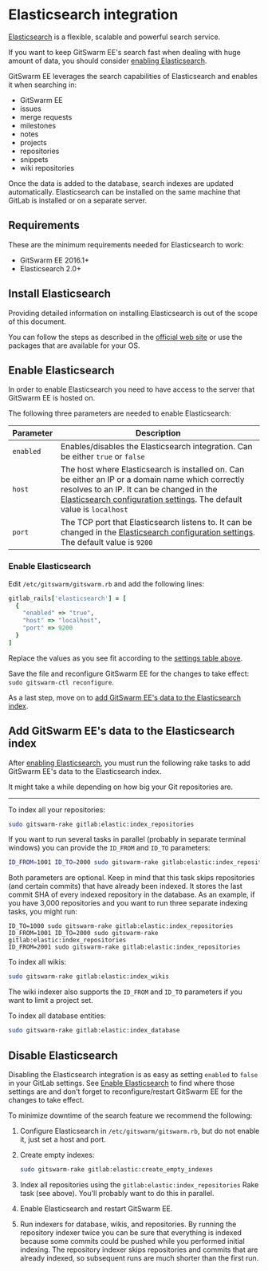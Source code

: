 # Elasticsearch integration

[Elasticsearch] is a flexible, scalable and powerful search service.

If you want to keep GitSwarm EE's search fast when dealing with huge amount
of data, you should consider [enabling
Elasticsearch](#enable-elasticsearch).

GitSwarm EE leverages the search capabilities of Elasticsearch and enables
it when searching in:

- GitSwarm EE
- issues
- merge requests
- milestones
- notes
- projects
- repositories
- snippets
- wiki repositories

Once the data is added to the database, search indexes are updated
automatically. Elasticsearch can be installed on the same machine that
GitLab is installed or on a separate server.

## Requirements

These are the minimum requirements needed for Elasticsearch to work:

- GitSwarm EE 2016.1+
- Elasticsearch 2.0+

## Install Elasticsearch

Providing detailed information on installing Elasticsearch is out of the
scope of this document.

You can follow the steps as described in the [official web site][install]
or use the packages that are available for your OS.

## Enable Elasticsearch

In order to enable Elasticsearch you need to have access to the server that
GitSwarm EE is hosted on.

The following three parameters are needed to enable Elasticsearch:

| Parameter | Description |
| --------- | ----------- |
| `enabled` | Enables/disables the Elasticsearch integration. Can be either `true` or `false` |
| `host`    | The host where Elasticsearch is installed on. Can be either an IP or a domain name which correctly resolves to an IP. It can be changed in the [Elasticsearch configuration settings][elastic-settings]. The default value is `localhost` |
| `port`    | The TCP port that Elasticsearch listens to. It can be changed in the [Elasticsearch configuration settings][elastic-settings]. The default value is `9200`  |

### Enable Elasticsearch

Edit `/etc/gitswarm/gitswarm.rb` and add the following lines:

```ruby
gitlab_rails['elasticsearch'] = [
  {
    "enabled" => "true",
    "host" => "localhost",
    "port" => 9200
  }
]
```

Replace the values as you see fit according to the [settings table
above](#enable-elasticsearch).

Save the file and reconfigure GitSwarm EE for the changes to take effect:
`sudo gitswarm-ctl reconfigure`.

As a last step, move on to [add GitSwarm EE's data to the Elasticsearch
index](#add-gitlabs-data-to-the-elasticsearch-index).

## Add GitSwarm EE's data to the Elasticsearch index

After [enabling Elasticsearch](#enable-elasticsearch), you must run the
following rake tasks to add GitSwarm EE's data to the Elasticsearch index.

It might take a while depending on how big your Git repositories are.

---

To index all your repositories:

```bash
sudo gitswarm-rake gitlab:elastic:index_repositories
```

If you want to run several tasks in parallel (probably in separate terminal
windows) you can provide the `ID_FROM` and `ID_TO` parameters:

```bash
ID_FROM=1001 ID_TO=2000 sudo gitswarm-rake gitlab:elastic:index_repositories

```

Both parameters are optional. Keep in mind that this task skips
repositories (and certain commits) that have already been indexed. It
stores the last commit SHA of every indexed repository in the database. As
an example, if you have 3,000 repositories and you want to run three
separate indexing tasks, you might run:

```
ID_TO=1000 sudo gitswarm-rake gitlab:elastic:index_repositories
ID_FROM=1001 ID_TO=2000 sudo gitswarm-rake gitlab:elastic:index_repositories
ID_FROM=2001 sudo gitswarm-rake gitlab:elastic:index_repositories
```

To index all wikis:

```bash
sudo gitswarm-rake gitlab:elastic:index_wikis
```

The wiki indexer also supports the `ID_FROM` and `ID_TO` parameters if you
want to limit a project set.

To index all database entities:

```bash
sudo gitswarm-rake gitlab:elastic:index_database
```

## Disable Elasticsearch

Disabling the Elasticsearch integration is as easy as setting `enabled` to
`false` in your GitLab settings. See [Enable
Elasticsearch](#enable-elasticsearch) to find where those settings are and
don't forget to reconfigure/restart GitSwarm EE for the changes to take
effect.

To minimize downtime of the search feature we recommend the following:

1. Configure Elasticsearch in `/etc/gitswarm/gitswarm.rb`, but do not
   enable it, just set a host and port.

1. Create empty indexes:

    ```bash
    sudo gitswarm-rake gitlab:elastic:create_empty_indexes
    ```

1. Index all repositories using the `gitlab:elastic:index_repositories`
   Rake task (see above). You'll probably want to do this in parallel.

1. Enable Elasticsearch and restart GitSwarm EE.

1. Run indexers for database, wikis, and repositories. By running the
   repository indexer twice you can be sure that everything is indexed
   because some commits could be pushed while you performed initial
   indexing. The repository indexer skips repositories and commits that
   are already indexed, so subsequent runs are much shorter than the first
   run.

[elasticsearch]: https://www.elastic.co/products/elasticsearch "Elasticsearch website"
[install]: https://www.elastic.co/guide/en/elasticsearch/reference/current/_installation.html "Elasticsearch installation documentation"
[elastic-settings]: https://www.elastic.co/guide/en/elasticsearch/reference/current/setup-configuration.html#settings "Elasticsearch configuration settings"
